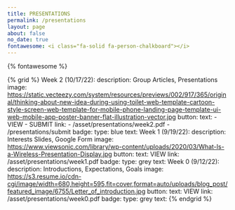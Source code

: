 ```yaml
---
title: PRESENTATIONS
permalink: /presentations
layout: page
about: false
no_date: true
fontawesome: <i class="fa-solid fa-person-chalkboard"></i>
---
```


{% fontawesome %}

{% grid %}
Week 2 (10/17/22):
    description: Group Articles, Presentations
    image: https://static.vecteezy.com/system/resources/previews/002/917/365/original/thinking-about-new-idea-during-using-toilet-web-template-cartoon-style-screen-web-template-for-mobile-phone-landing-page-template-ui-web-mobile-app-poster-banner-flat-illustration-vector.jpg
    button:
        text:
            - VIEW
            - SUBMIT
        link: 
            - /asset/presentations/week2.pdf
            - /presentations/submit
    badge:
        type: blue
        text: <span title="Homework"><i class="fa-solid fa-book"></i></span>
Week 1 (9/19/22):
    description: Interests Slides, Google Form
    image: https://www.viewsonic.com/library/wp-content/uploads/2020/03/What-Is-a-Wireless-Presentation-Display.jpg
    button:
        text: VIEW
        link: /asset/presentations/week1.pdf
    badge:
        type: grey
        text: <span title="Informational"><i class="fa-solid fa-circle-info"></i></span>
Week 0 (9/12/22):
    description: Introductions, Expectations, Goals
    image: https://s3.resume.io/cdn-cgi/image/width=680,height=595,fit=cover,format=auto/uploads/blog_post/featured_image/6755/Letter_of_introduction.jpg
    button:
        text: VIEW
        link: /asset/presentations/week0.pdf
    badge:
        type: grey
        text: <span title="Informational"><i class="fa-solid fa-circle-info"></i></span>
{% endgrid %}
